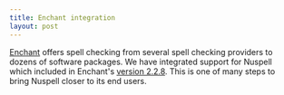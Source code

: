 ```yaml
---
title: Enchant integration
layout: post
---
```

[Enchant](https://abiword.github.io/enchant/) offers spell checking from several
spell checking providers to dozens of software packages. We have integrated
support for Nuspell which included in Enchant's
[version 2.2.8](https://github.com/AbiWord/enchant/blob/master/NEWS). This is
one of many steps to bring Nuspell closer to its end users.
